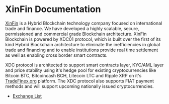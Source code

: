 # XinFin Documentation

[XinFin](http://www.XinFin.org) is a Hybrid Blockchain technology company focused on international trade and finance. We have developed a highly scalable, secure, permissioned and commercial grade Blockchain architecture. XinFin Blockchain is powered by XDC01 protocol, which is built over the first of its kind Hybrid Blockchain architecture to eliminate the inefficiencies in global trade and financing and to enable institutions provide real time settlement as well as enabling cross border smart contracts.

XDC protocol is architected to support smart contracts layer, KYC/AML layer and price stability using it's hedge pool for existing cryptocurrencies like Bitcoin BTC, Bitcoincash BCH, Litecoin LTC and Ripple XRP on it's [TradeFinex.org](http://www.tradefinex.org) platform. The XDC protocol also supports FIAT payment methods and will support upcoming nationally issued cryptocurrencies.

* [Exchange List](ExchangeList.md)
